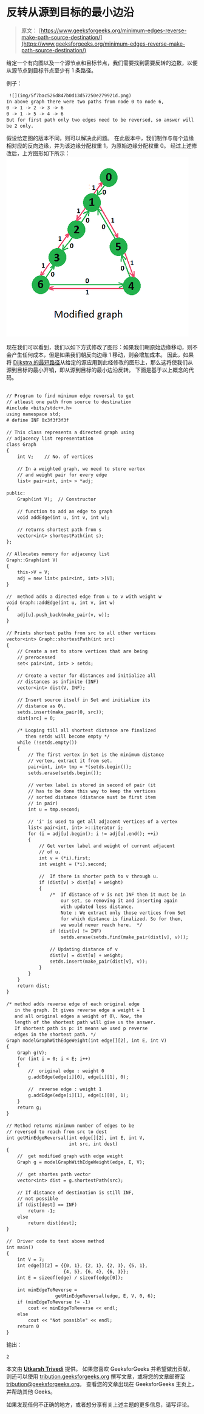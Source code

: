 # 反转从源到目标的最小边沿

> 原文： [https://www.geeksforgeeks.org/minimum-edges-reverse-make-path-source-destination/](https://www.geeksforgeeks.org/minimum-edges-reverse-make-path-source-destination/)

给定一个有向图以及一个源节点和目标节点，我们需要找到需要反转的边数，以便从源节点到目标节点至少有 1 条路径。

例子：

```
 ![](img/5f7bac526d847b0d13d57250e279921d.png)
In above graph there were two paths from node 0 to node 6,
0 -> 1 -> 2 -> 3 -> 6
0 -> 1 -> 5 -> 4 -> 6
But for first path only two edges need to be reversed, so answer will be 2 only.

```

假设给定图的版本不同，则可以解决此问题。 在此版本中，我们制作与每个边缘相对应的反向边缘，并为该边缘分配权重 1，为原始边缘分配权重 0。 经过上述修改后，上方图形如下所示：
 [![](img/8300ba266b752a4d1a60bfd1dd611855.png)](https://media.geeksforgeeks.org/wp-content/uploads/modifiedGraph.png)

现在我们可以看到，我们以如下方式修改了图形：如果我们朝原始边缘移动，则不会产生任何成本，但是如果我们朝反向边缘 1 移动，则会增加成本。 因此，如果将 [Dijkstra 的最短路径](https://www.geeksforgeeks.org/greedy-algorithms-set-6-dijkstras-shortest-path-algorithm/)从给定的源应用到此经修改的图形上，那么这将使我们从源到目标的最小开销，即从源到目标的最小边沿反转。
下面是基于以上概念的代码。

```

// Program to find minimum edge reversal to get 
// atleast one path from source to destination 
#include <bits/stdc++.h> 
using namespace std; 
# define INF 0x3f3f3f3f 

// This class represents a directed graph using 
// adjacency list representation 
class Graph 
{ 
    int V;    // No. of vertices 

    // In a weighted graph, we need to store vertex 
    // and weight pair for every edge 
    list< pair<int, int> > *adj; 

public: 
    Graph(int V);  // Constructor 

    // function to add an edge to graph 
    void addEdge(int u, int v, int w); 

    // returns shortest path from s 
    vector<int> shortestPath(int s); 
}; 

// Allocates memory for adjacency list 
Graph::Graph(int V) 
{ 
    this->V = V; 
    adj = new list< pair<int, int> >[V]; 
} 

//  method adds a directed edge from u to v with weight w 
void Graph::addEdge(int u, int v, int w) 
{ 
    adj[u].push_back(make_pair(v, w)); 
} 

// Prints shortest paths from src to all other vertices 
vector<int> Graph::shortestPath(int src) 
{ 
    // Create a set to store vertices that are being 
    // prerocessed 
    set< pair<int, int> > setds; 

    // Create a vector for distances and initialize all 
    // distances as infinite (INF) 
    vector<int> dist(V, INF); 

    // Insert source itself in Set and initialize its 
    // distance as 0\. 
    setds.insert(make_pair(0, src)); 
    dist[src] = 0; 

    /* Looping till all shortest distance are finalized 
       then setds will become empty */
    while (!setds.empty()) 
    { 
        // The first vertex in Set is the minimum distance 
        // vertex, extract it from set. 
        pair<int, int> tmp = *(setds.begin()); 
        setds.erase(setds.begin()); 

        // vertex label is stored in second of pair (it 
        // has to be done this way to keep the vertices 
        // sorted distance (distance must be first item 
        // in pair) 
        int u = tmp.second; 

        // 'i' is used to get all adjacent vertices of a vertex 
        list< pair<int, int> >::iterator i; 
        for (i = adj[u].begin(); i != adj[u].end(); ++i) 
        { 
            // Get vertex label and weight of current adjacent 
            // of u. 
            int v = (*i).first; 
            int weight = (*i).second; 

            //  If there is shorter path to v through u. 
            if (dist[v] > dist[u] + weight) 
            { 
                /*  If distance of v is not INF then it must be in 
                    our set, so removing it and inserting again 
                    with updated less distance. 
                    Note : We extract only those vertices from Set 
                    for which distance is finalized. So for them, 
                    we would never reach here.  */
                if (dist[v] != INF) 
                    setds.erase(setds.find(make_pair(dist[v], v))); 

                // Updating distance of v 
                dist[v] = dist[u] + weight; 
                setds.insert(make_pair(dist[v], v)); 
            } 
        } 
    } 
    return dist; 
} 

/* method adds reverse edge of each original edge 
   in the graph. It gives reverse edge a weight = 1 
   and all original edges a weight of 0\. Now, the 
   length of the shortest path will give us the answer. 
   If shortest path is p: it means we used p reverse 
   edges in the shortest path. */
Graph modelGraphWithEdgeWeight(int edge[][2], int E, int V) 
{ 
    Graph g(V); 
    for (int i = 0; i < E; i++) 
    { 
        //  original edge : weight 0 
        g.addEdge(edge[i][0], edge[i][1], 0); 

        //  reverse edge : weight 1 
        g.addEdge(edge[i][1], edge[i][0], 1); 
    } 
    return g; 
} 

// Method returns minimum number of edges to be 
// reversed to reach from src to dest 
int getMinEdgeReversal(int edge[][2], int E, int V, 
                       int src, int dest) 
{ 
    //  get modified graph with edge weight 
    Graph g = modelGraphWithEdgeWeight(edge, E, V); 

    //  get shortes path vector 
    vector<int> dist = g.shortestPath(src); 

    // If distance of destination is still INF, 
    // not possible 
    if (dist[dest] == INF) 
        return -1; 
    else
        return dist[dest]; 
} 

//  Driver code to test above method 
int main() 
{ 
    int V = 7; 
    int edge[][2] = {{0, 1}, {2, 1}, {2, 3}, {5, 1}, 
                     {4, 5}, {6, 4}, {6, 3}}; 
    int E = sizeof(edge) / sizeof(edge[0]); 

    int minEdgeToReverse = 
                  getMinEdgeReversal(edge, E, V, 0, 6); 
    if (minEdgeToReverse != -1) 
        cout << minEdgeToReverse << endl; 
    else
        cout << "Not possible" << endl; 
    return 0 
} 

```

输出：

```
2

```

本文由 **[Utkarsh Trivedi](https://in.linkedin.com/in/utkarsh-trivedi-253069a7)** 提供。 如果您喜欢 GeeksforGeeks 并希望做出贡献，则还可以使用 [tribution.geeksforgeeks.org](http://www.contribute.geeksforgeeks.org) 撰写文章，或将您的文章邮寄至 tribution@geeksforgeeks.org。 查看您的文章出现在 GeeksforGeeks 主页上，并帮助其他 Geeks。

如果发现任何不正确的地方，或者想分享有关上述主题的更多信息，请写评论。

